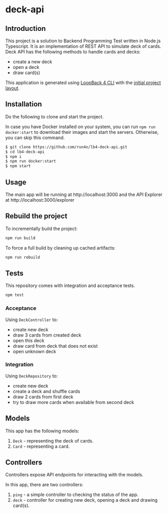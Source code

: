 # deck-api
## Introduction

This project is a solution to Backend Programming Test written in Node.js Typescript.
It is an implementation of REST API to simulate deck of cards.
Deck API has the following methods to handle cards and decks:
- create a new deck
- open a deck
- draw card(s)

This application is generated using [LoopBack 4 CLI](https://loopback.io/doc/en/lb4/Command-line-interface.html) with the [initial project layout](https://loopback.io/doc/en/lb4/Loopback-application-layout.html).

## Installation

Do the following to clone and start the project.

In case you have Docker installed on your system, you can run `npm run docker:start` to download their images and start the servers. Otherwise, you can skip this command.

```sh
$ git clone https://github.com/run4x/lb4-deck-api.git
$ cd lb4-deck-api
$ npm i
$ npm run docker:start
$ npm start
```

## Usage

The main app will be running at http://localhost:3000 and the API Explorer at
http://localhost:3000/explorer

## Rebuild the project

To incrementally build the project:

```sh
npm run build
```

To force a full build by cleaning up cached artifacts:

```sh
npm run rebuild
```

## Tests

This repository comes with integration and acceptance tests.

```sh
npm test
```

### Acceptance

Using `DeckController` to:
- create new deck
- draw 3 cards from created deck
- open this deck
- draw card from deck that does not exist
- open unknown deck

### Integration

Using `DeckRepository` to:
- create new deck
- create a deck and shuffle cards
- draw 2 cards from first deck
- try to draw more cards when available from second deck

## Models

This app has the following models:

1. `Deck` - representing the deck of cards.
2. `Card` - representing a card.

## Controllers

Controllers expose API endpoints for interacting with the models.

In this app, there are two controllers:

1. `ping` - a simple controller to checking the status of the app.
2. `deck` - controller for creating new deck, opening a deck and drawing card(s).
